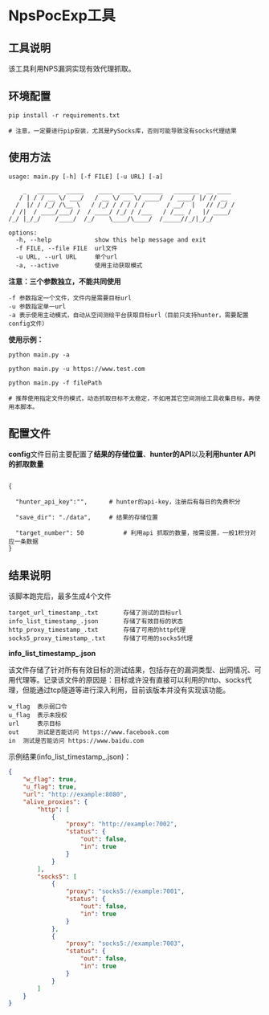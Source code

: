 # NpsPocExp工具

## 工具说明

该工具利用NPS漏洞实现有效代理抓取。

## 环境配置

~~~
pip install -r requirements.txt

# 注意，一定要进行pip安装，尤其是PySocks库，否则可能导致没有socks代理结果
~~~

## 使用方法

~~~
usage: main.py [-h] [-f FILE] [-u URL] [-a]

    _   ______  _____    ____  ____  ______   _______  __ ____ 
   / | / / __ \/ ___/   / __ \/ __ \/ ____/  / ____/ |/ // __ 
  /  |/ / /_/ /\__ \   / /_/ / / / / /      / __/  |   // /_/ /
 / /|  / ____/___/ /  / ____/ /_/ / /___   / /___ /   |/ ____/ 
/_/ |_/_/    /____/  /_/    \____/\____/  /_____//_/|_/_/      

options:
  -h, --help            show this help message and exit
  -f FILE, --file FILE  url文件
  -u URL, --url URL     单个url
  -a, --active          使用主动获取模式
~~~

**注意：三个参数独立，不能共同使用**

~~~
-f 参数指定一个文件，文件内是需要目标url
-u 参数指定单一url
-a 表示使用主动模式，自动从空间测绘平台获取目标url（目前只支持hunter，需要配置config文件）
~~~

**使用示例：**

~~~
python main.py -a

python main.py -u https://www.test.com

python main.py -f filePath

# 推荐使用指定文件的模式，动态抓取目标不太稳定，不如用其它空间测绘工具收集目标，再使用本脚本。
~~~

## 配置文件

**config**文件目前主要配置了**结果的存储位置**、**hunter的API**以及**利用hunter API的抓取数量**

~~~

{	

  "hunter_api_key":"",  	# hunter的api-key，注册后有每日的免费积分
   
  "save_dir": "./data",  	# 结果的存储位置

  "target_number": 50           # 利用api 抓取的数量，按需设置，一般1积分对应一条数据
}
~~~

## 结果说明

该脚本跑完后，最多生成4个文件

~~~
target_url_timestamp_.txt		存储了测试的目标url
info_list_timestamp_.json		存储了有效目标的状态
http_proxy_timestamp_.txt		存储了可用的http代理
socks5_proxy_timestamp_.txt		存储了可用的socks5代理
~~~

**info_list_timestamp_.json**

该文件存储了针对所有有效目标的测试结果，包括存在的漏洞类型、出网情况、可用代理等。记录该文件的原因是：目标或许没有直接可以利用的http、socks代理，但能通过tcp隧道等进行深入利用，目前该版本并没有实现该功能。

~~~
w_flag 	表示弱口令
u_flag 	表示未授权
url 	表示目标
out 	测试是否能访问 https://www.facebook.com
in 	测试是否能访问 https://www.baidu.com
~~~

示例结果(info_list_timestamp_.json)：

~~~json
{
    "w_flag": true,
    "u_flag": true,
    "url": "http://example:8080",
    "alive_proxies": {
        "http": [
            {
                "proxy": "http://example:7002",
                "status": {
                    "out": false,
                    "in": true
                }
            }
        ],
        "socks5": [
            {
                "proxy": "socks5://example:7001",
                "status": {
                    "out": false,
                    "in": true
                }
            },
            {
                "proxy": "socks5://example:7003",
                "status": {
                    "out": false,
                    "in": true
                }
            }
        ]
    }
}
~~~

